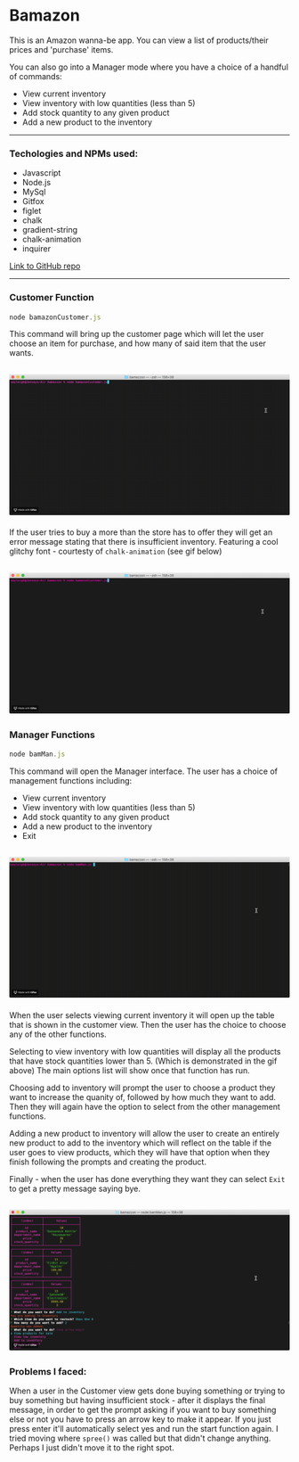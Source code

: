 # Bamazon

This is an Amazon wanna-be app. You can view a list of products/their prices and 'purchase' items.

You can also go into a Manager mode where you have a choice of a handful of commands:

* View current inventory
* View inventory with low quantities (less than 5)
* Add stock quantity to any given product
* Add a new product to the inventory

---

### Techologies and NPMs used:

* Javascript
* Node.js
* MySql
* Gitfox
* figlet
* chalk
* gradient-string
* chalk-animation
* inquirer


[Link to GitHub repo](https://github.com/seyleigh/bamazzon)

---

### Customer Function

```javascript
node bamazonCustomer.js
```


This command will bring up the customer page which will let the user choose an item for purchase, and how many of said item that the user wants. 

![Bamazon Customer Function](/images/buy.gif)
---

If the user tries to buy a more than the store has to offer they will get an error message stating that there is insufficient inventory. Featuring a cool glitchy font - courtesty of ```chalk-animation``` (see gif below)



![Bamazon Insufficient Inventory](/images/insufficient.gif)
---

### Manager Functions

```javascript
node bamMan.js
```

This command will open the Manager interface. The user has a choice of management functions including:
* View current inventory
* View inventory with low quantities (less than 5)
* Add stock quantity to any given product
* Add a new product to the inventory
* Exit

![Manager Function](/images/manager.gif)
---

When the user selects viewing current inventory it will open up the table that is shown in the customer view. Then the user has the choice to choose any of the other functions.

Selecting to view inventory with low quantities will display all the products that have stock quantities lower than 5. (Which is demonstrated in the gif above) The main options list will show once that function has run.

Choosing add to inventory will prompt the user to choose a product they want to increase the quanity of, followed by how much they want to add. Then they will again have the option to select from the other management functions.

Adding a new product to inventory will allow the user to create an entirely new product to add to the inventory which will reflect on the table if the user goes to view products, which they will have that option when they finish following the prompts and creating the product.

Finally - when the user has done everything they want they can select ``` Exit ``` to get a pretty message saying bye.

![Exit Manager Function](/images/manEnd.gif)
---


### Problems I faced:

When a user in the Customer view gets done buying something or trying to buy something but having insufficient stock - after it displays the final message, in order to get the prompt asking if you want to buy something else or not you have to press an arrow key to make it appear. If you just press enter it'll automatically select yes and run the start function again. I tried moving where ``` spree() ``` was called but that didn't change anything. Perhaps I just didn't move it to the right spot.






